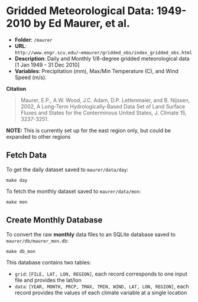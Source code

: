 Gridded Meteorological Data: 1949-2010 by Ed Maurer, et al.
===========================================================

- **Folder**: `/maurer`
- **URL**: `http://www.engr.scu.edu/~emaurer/gridded_obs/index_gridded_obs.html`
- **Description**: Daily and Monthly 1/8-degree gridded meteorological data [1 Jan 1949 - 31 Dec 2010]
- **Variables**: Precipitation (mm), Max/Min Temperature (C), and Wind Speed (m/s).

**Citation**
> Maurer, E.P., A.W. Wood, J.C. Adam, D.P. Lettenmaier, and B. Nijssen, 2002, A Long-Term Hydrologically-Based Data Set of Land Surface Fluxes and States for the Conterminous United States, J. Climate 15, 3237-3251.

**NOTE:** This is currently set up for the east region only, but could be expanded to other regions

## Fetch Data

To get the daily dataset saved to `maurer/data/day`:

```
make day 
```

To fetch the monthly dataset saved to `maurer/data/mon`:

```
make mon
```

## Create Monthly Database

To convert the raw **monthly** data files to an SQLite database saved to `maurer/db/maurer_mon.db`:

```
make db_mon
```

This database contains two tables:

- `grid`: `[FILE, LAT, LON, REGION]`, each record corresponds to one input file and provides the lat/lon
- `data`: `[YEAR, MONTH, PRCP, TMAX, TMIN, WIND, LAT, LON, REGION]`, each record provides the values of each climate variable at a single location
